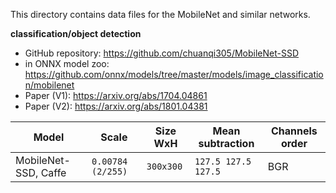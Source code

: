 This directory contains data files for the MobileNet and similar networks.

**classification/object detection**

* GitHub repository: https://github.com/chuanqi305/MobileNet-SSD
* in ONNX model zoo: https://github.com/onnx/models/tree/master/models/image_classification/mobilenet
* Paper (V1): https://arxiv.org/abs/1704.04861
* Paper (V2):  https://arxiv.org/abs/1801.04381

|    Model | Scale |   Size WxH|   Mean subtraction | Channels order |
|---------------|-------|-----------|--------------------|-------|
| MobileNet-SSD, Caffe | `0.00784 (2/255)` | `300x300` | `127.5 127.5 127.5` | BGR |

